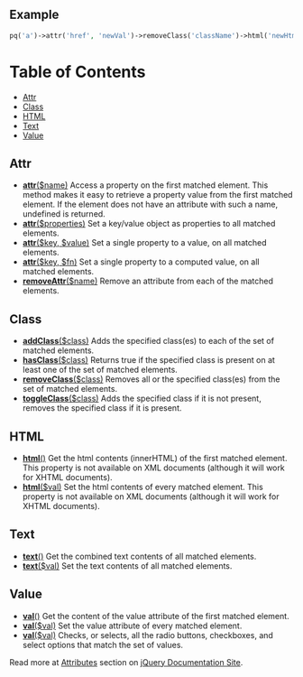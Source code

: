 Example
-------

``` php
pq('a')->attr('href', 'newVal')->removeClass('className')->html('newHtml')->...
```

Table of Contents
=================

-   [Attr](#Attr)
-   [Class](#Class)
-   [HTML](#HTML)
-   [Text](#Text)
-   [Value](#Value)

Attr
----

-   **[attr](http://docs.jquery.com/Attributes/attr)**[($name)](http://docs.jquery.com/Attributes/attr)
    Access a property on the first matched element. This method makes it
    easy to retrieve a property value from the first matched element. If
    the element does not have an attribute with such a name, undefined
    is returned.
-   **[attr](http://docs.jquery.com/Attributes/attr)**[($properties)](http://docs.jquery.com/Attributes/attr)
    Set a key/value object as properties to all matched elements.
-   **[attr](http://docs.jquery.com/Attributes/attr)**[($key,
    $value)](http://docs.jquery.com/Attributes/attr) Set a single
    property to a value, on all matched elements.
-   **[attr](http://docs.jquery.com/Attributes/attr)**[($key,
    $fn)](http://docs.jquery.com/Attributes/attr) Set a single property
    to a computed value, on all matched elements.
-   **[removeAttr](http://docs.jquery.com/Attributes/removeAttr)**[($name)](http://docs.jquery.com/Attributes/removeAttr)
    Remove an attribute from each of the matched elements.

Class
-----

-   **[addClass](http://docs.jquery.com/Attributes/addClass)**[($class)](http://docs.jquery.com/Attributes/addClass)
    Adds the specified class(es) to each of the set of matched elements.
-   **[hasClass](http://docs.jquery.com/Attributes/hasClass)**[($class)](http://docs.jquery.com/Attributes/hasClass)
    Returns true if the specified class is present on at least one of
    the set of matched elements.
-   **[removeClass](http://docs.jquery.com/Attributes/removeClass)**[($class)](http://docs.jquery.com/Attributes/removeClass)
    Removes all or the specified class(es) from the set of matched
    elements.
-   **[toggleClass](http://docs.jquery.com/Attributes/toggleClass)**[($class)](http://docs.jquery.com/Attributes/toggleClass)
    Adds the specified class if it is not present, removes the specified
    class if it is present.

HTML
----

-   **[html](http://docs.jquery.com/Attributes/html)**[()](http://docs.jquery.com/Attributes/html)
    Get the html contents (innerHTML) of the first matched element. This
    property is not available on XML documents (although it will work
    for XHTML documents).
-   **[html](http://docs.jquery.com/Attributes/html)**[($val)](http://docs.jquery.com/Attributes/html)
    Set the html contents of every matched element. This property is not
    available on XML documents (although it will work for XHTML
    documents).

Text
----

-   **[text](http://docs.jquery.com/Attributes/text)**[()](http://docs.jquery.com/Attributes/text)
    Get the combined text contents of all matched elements.
-   **[text](http://docs.jquery.com/Attributes/text)**[($val)](http://docs.jquery.com/Attributes/text)
    Set the text contents of all matched elements.

Value
-----

-   **[val](http://docs.jquery.com/Attributes/val)**[()](http://docs.jquery.com/Attributes/val)
    Get the content of the value attribute of the first matched element.
-   **[val](http://docs.jquery.com/Attributes/val)**[($val)](http://docs.jquery.com/Attributes/val)
    Set the value attribute of every matched element.
-   **[val](http://docs.jquery.com/Attributes/val)**[($val)](http://docs.jquery.com/Attributes/val)
    Checks, or selects, all the radio buttons, checkboxes, and select
    options that match the set of values.

Read more at [Attributes](http://docs.jquery.com/Attributes) section on
[jQuery Documentation Site](http://docs.jquery.com/).
